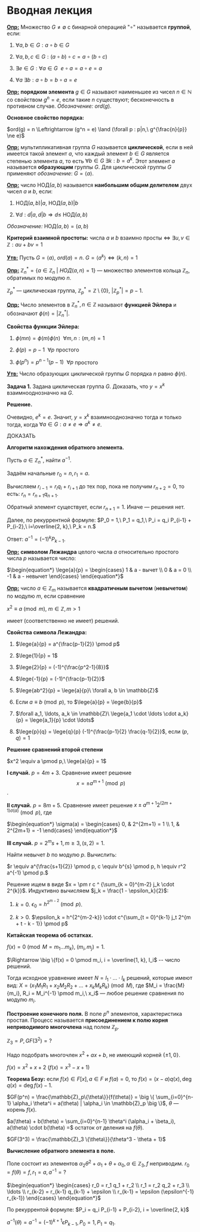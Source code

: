 # Вводная лекция
$\newcommand{\lege}[2]{
	\left( \frac{#1}{#2} \right)
}$

<ins>**Опр:**</ins>
Множество $G \ne \emptyset$ с бинарной операцией "$\circ$" называется **группой**, если:

1. $\forall a, b \in G: a \circ b \in G$

2. $\forall a, b, c \in G: (a \circ b) \circ c = a \circ (b \circ c)$

3. $\exists e \in G: \forall a \in G\ \ e \circ a = a \circ e = a$

4. $\forall a\ \exists b: a \circ b = b \circ a = e$

<ins>**Опр:**</ins>
**порядком элемента** $g \in G$ называют наименьшее из чисел $n \in \mathbb{N}$ со свойством $g^n = e$, если такие $n$ существуют; бесконечность в противном случае. *Обозначение:* $ord(g)$.

**Основное свойство порядка:**

$ord(g) = n \Leftrightarrow (g^n = e) \land (\forall p : p|n,\ g^{\frac{n}{p}} \ne e)$

<ins>**Опр:**</ins>
мультипликативная группа $G$ называется **циклической**, если в ней имеется такой элемент $a$, что каждый элемент $b \in G$ является степенью элемента $a$, то есть $\forall b \in G\ \exists k: b = a^k$. Этот элемент $a$ называется **образующим** группы $G$. Для циклической группы $G$ применяют *обозначение*: $G = \langle a \rangle$.

<ins>**Опр:**</ins>
число НОД$(a, b)$ называется **наибольшим общим делителем** двух чисел $a$ и $b$, если:

1. НОД$(a, b)|a$, НОД$(a, b)|b$

2. $\forall d: d|a, d|b \Rightarrow d \le$ НОД$(a, b)$

*Обозначение:* НОД$(a, b) = (a, b)$

**Критерий взаимной простоты:**
числа $a$ и $b$ взаимно просты $\Leftrightarrow\ \exists u, v \in \mathbb{Z}: au+bv=1$ 

<ins>**Утв:**</ins>
Пусть $G = \langle a \rangle$, $ord(a) = n$. $G = \langle a^k \rangle \Leftrightarrow (k, n) = 1$

<ins>**Опр:**</ins>
$\mathbb{Z}_n^* = \big \{ a \in \mathbb{Z}_n\ |\ НОД(a, n) = 1 \big \}$ — множество элементов кольца $\mathbb{Z}_n$, обратимых по модулю $n$.

$\mathbb{Z}_p^*$ — циклическая группа,
$\mathbb{Z}_p^* = \mathbb{Z} \setminus \{0\},\ |\mathbb{Z}_p^*| = p-1$.

<ins>**Опр:**</ins>
Число элементов в $\mathbb{Z}_n^*, n \in \mathbb{Z}$ называют **функцией Эйлера** и обозначают $\phi(n) = |\mathbb{Z}_n^*|$.

**Свойства функции Эйлера:**

1. $\phi(mn) = \phi(m)\phi(n)\ \ \forall m, n: (m, n) = 1$

2. $\phi(p) = p - 1\ \ \forall p$ простого

3. $\phi(p^n) = p^{n-1} (p - 1)\ \ \forall p$ простого

<ins>**Утв:**</ins>
Число образующих циклической группы $G$ порядка $n$ равно $\phi (n)$.

**Задача 1.**
Задана циклическая группа $G$. Доказать, что $y=x^k$ взаимнооднозначно на $G$.

**Решение.**

Очевидно, $e^k = e$. Значит, $y=x^k$ взаимнооднозначно тогда и только тогда, когда $\forall a \in G: a \ne e \Rightarrow a^k \ne e$.

ДОКАЗАТЬ

**Алгоритм нахождения обратного элемента.**

Пусть $a \in \mathbb{Z}_n^*$, найти $a^{-1}$.

Задаём начальные $r_0=n, r_1=a$.

Вычисляем $r_{i-1} = r_i q_i + r_{i+1}$ до тех пор, пока не получим $r_{n+2} = 0$, то есть: $r_n = r_{n+1} q_{n+1}$.

Обратный элемент существует, если $r_{n+1} = 1$. Иначе — решения нет.

Далее, по рекуррентной формуле:
$P_0 = 1,\ P_1 = q_1,\ P_i = q_i P_{i-1} + P_{i-2},\ i=\overline{2, k},\ P_k = n.$

Ответ: $a^{-1} = (-1)^k P_{k-1}$.

<ins>**Опр:**</ins>
**символом Лежандра** целого числа $a$ относительно простого числа $p$ называется число:

$\begin{equation*}
    \lege{a}{p} =
	\begin{cases}
	1 & a - вычет \\
	0 & a = 0 \\
	-1 & a - невычет
	\end{cases}
\end{equation*}$

<ins>**Опр:**</ins>
число $a \in \mathbb{Z}_m$ называется **квадратичным вычетом** (**невычетом**) по модулю $m$, если сравнение

$x^2 \equiv a \pmod m,\ m \in \mathbb{Z}, m > 1$

имеет (соответственно не имеет) решений.

**Свойства символа Лежандра:**

1. $\lege{a}{p} = a^{\frac{p-1}{2}} \pmod p$

3. $\lege{1}{p} = 1$

7. $\lege{2}{p} = (-1)^{\frac{p^2-1}{8}}$

4. $\lege{-1}{p} = (-1)^{\frac{p-1}{2}}$

6. $\lege{ab^2}{p} = \lege{a}{p}\ \forall a, b \in \mathbb{Z}$

2. Если $a \equiv b \pmod p$, то $\lege{a}{p} = \lege{b}{p}$

5. $\forall a_1, \ldots, a_k \in \mathbb{Z}\ \lege{a_1 \cdot \ldots \cdot a_k}{p} = \lege{a_1}{p} \cdot \ldots$

8. $\lege{p}{q} = \lege{q}{p} (-1)^{\frac{p-1}{2} \frac{q-1}{2}}$, если $(p, q) = 1$

**Решение сравнений второй степени**

$x^2 \equiv a \pmod p,\ \lege{a}{p} = 1$

**I случай.** $p=4m + 3$. Сравнение имеет решение $$x = \pm a^{m+1} \pmod p$$.

**II случай.** $p=8m + 5$.
Сравнение имеет решение $x \pm a^{m+1} 2 ^ {(2m+1)\sigma (a)} \pmod p$, где

$\begin{equation*}
\sigma(a) =
	\begin{cases}
		0, & 2^{2m+1} = 1 \\
		1, & 2^{2m+1} = -1
	\end{cases}
\end{equation*}$

**III случай.** $p = 2^m s + 1, m \ge 3, (s, 2) = 1$.

Найти невычет $b$ по модулю $p$. Вычислить:

$r \equiv a^{\frac{s+1}{2}} \pmod p, c \equiv b^{s} \pmod p, h \equiv r^2 a^{-1} \pmod p.$

Решение ищем в виде $x = \pm r c ^ {\sum_{k = 0}^{m-2} j_k \cdot 2^{k}}$. Индуктивно вычисляем $j_k = \frac{1 - \epsilon_k}{2}$:

1. $k=0$. $\epsilon_0 = h^{2^{m-2}} \pmod p$.

2. $k > 0$. $\epsilon_k = h^{2^{m-2-k}} \cdot c^{\sum_{t = 0}^{k-1} j_t 2^{m + t - k - 1}} \pmod p$

**Китайская теорема об остатках.**

$f(x) = 0 \pmod {M = m_1 \ldots m_k},\ (m_i, m_j) = 1$.

$\Rightarrow \big \{f(x) = 0 \pmod m_i, i = \overline{1, k}, l_i$ -- число решений.

Тогда исходное уравнение имеет $N=l_1 \cdot \ldots \cdot l_k$ решений, которые имеют вид:
$X = (x_1 M_1 R_1 + x_2 M_2 R_2 + \ldots + x_k M_k R_k) \pmod M,$
где $M_i = \frac{M}{m_i}, R_i = M_i^{-1} \pmod m_i,\ x_i$ — любое решение сравнения по модулю $m_i$.

**Построение конечного поля.**
В поле $p^n$ элементов, характеристика простая. Процесс называется **присоединением к полю корня неприводимого многочлена** над полем $\mathbb{Z}_p$.

$\mathbb{Z}_3 = P, GF(3^2) = ?$

Надо подобрать многочлен $x^2 + ax + b$, не имеющий корней $\{\pm 1, 0\}$.

$f(x) = x^2 + x + 2$ $\big ( f(x) = x^3 - x + 1 \big )$

**Теорема Безу:** если $f(x) \in F[x], a \in F$ и $f(a) = 0$, то $f(x) = (x-a)q(x), \deg q(x) = \deg f(x) - 1$.

$GF(p^n) = \frac{\mathbb{Z}_p\{\theta\}}{f(\theta)} = \big \{ \sum_{i=0}^{n-1} \alpha_i \theta^i = a(\theta) | \alpha_i \in \mathbb{Z}_p \big \}$, $\theta$ — корень $f(x)$.

$a(\theta) + b(\theta) = \sum_{i=0}^{n-1} \theta^i (\alpha_i + \beta_i), a(\theta) \cdot b(\theta) =$ остаток от деления на $f(\theta)$.

$GF(3^3) = \frac{\mathbb{Z}_3 \{\theta\}}{\theta^3 - \theta + 1}$


**Вычисление обратного элемента в поле.**

Поле состоит из элементов $\alpha_2 \theta ^2 + \alpha_1 + \theta + \alpha_0, \alpha \in \mathbb{Z}_3, f$ неприводим. $r_0 = f(\theta) = f, r_1 = a, a^{-1} = ?$


$\begin{equation*}
	\begin{cases}
		r_0 = r_1 q_1 + r_2 \\
		r_1 = r_2 q_2 + r_3 \\
		\ldots \\
		r_{k-2} = r_{k-1} q_{k-1} + \epsilon \\
		r_{k-1} = \epsilon (\epsilon^{-1} r_{k-1})
	\end{cases}
\end{equation*}$

По рекуррентой формуле: $P_i = q_i P_{i-1} + P_{i-2}, i = \overline{2, k}$

$a^{-1} (\theta) = a^{-1} = (-1) ^ {k+1} \epsilon P_{k-1}, P_0 = 1, P_1 = q_1$.